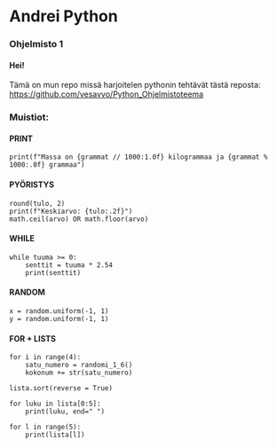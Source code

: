 # Andrei Python
### Ohjelmisto 1 

#### Hei! 
Tämä on mun repo missä harjoitelen pythonin tehtävät tästä reposta: \
https://github.com/vesavvo/Python_Ohjelmistoteema

### Muistiot:


#### PRINT
```
print(f"Massa on {grammat // 1000:1.0f} kilogrammaa ja {grammat % 1000:.0f} grammaa")
```
#### PYÖRISTYS
```
round(tulo, 2)
print(f"Keskiarvo: {tulo:.2f}")
math.ceil(arvo) OR math.floor(arvo)
```

#### WHILE 
```
while tuuma >= 0:
    senttit = tuuma * 2.54
    print(senttit)
```
#### RANDOM

```
x = random.uniform(-1, 1)
y = random.uniform(-1, 1)
```
#### FOR + LISTS
```
for i in range(4):
    satu_numero = randomi_1_6()
    kokonum += str(satu_numero)
    
lista.sort(reverse = True)

for luku in lista[0:5]:
    print(luku, end=" ")
    
for l in range(5):
    print(lista[l])
```